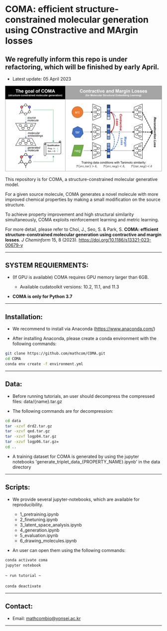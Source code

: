 # COMA: efficient structure-constrained molecular generation using COnstractive and MArgin losses

## We regrefully inform this repo is under refactoring, which will be finished by early April.

- Latest update: 05 April 2023

<img src="figs/overview_of_COMA.png" alt="thumbnail" width="600px" />

This repository is for COMA, a structure-constrained molecular generative model.

For a given source molecule, COMA generates a novel molecule with more improved chemical properties by making a small modification on the source structure.

To achieve property improvement and high structural similarity simultaneously, COMA exploits reinforcement learning and metric learning.

For more detail, please refer to Choi, J., Seo, S. & Park, S. **COMA: efficient structure-constrained molecular generation using contractive and margin losses**. *J Cheminform* 15, 8 (2023). https://doi.org/10.1186/s13321-023-00679-y


--------------------------------------------------------------------------------------------
## SYSTEM REQUIERMENTS: 

- (If GPU is available) COMA requires GPU memory larger than 6GB.
  - Available cudatoolkit versions: 10.2, 11.1, and 11.3

- **COMA is only for Python 3.7**

--------------------------------------------------------------------------------------------
## Installation:

- We recommend to install via Anaconda (https://www.anaconda.com/)

- After installing Anaconda, please create a conda environment with the following commands:

```bash
git clone https://github.com/mathcom/COMA.git
cd COMA
conda env create -f environment.yml
```

--------------------------------------------------------------------------------------------
## Data:

- Before running tutorials, an user should decompress the compressed files: data/{name}.tar.gz

- The following commands are for decompression:

```bash
cd data
tar -xzvf drd2.tar.gz
tar -xzvf qed.tar.gz
tar -xzvf logp04.tar.gz
tar -xzvf logp06.tar.gz=
cd ..
```

- A training dataset for COMA is generated by using the jupyter notebooks 'generate_triplet_data_{PROPERTY_NAME}.ipynb' in the data directory
  

--------------------------------------------------------------------------------------------
## Scripts:

- We provide several jupyter-notebooks, which are available for reproducibility.
  - 1_pretraining.ipynb
  - 2_finetuning.ipynb
  - 3_latent_space_analysis.ipynb
  - 4_generation.ipynb
  - 5_evaluation.ipynb
  - 6_drawing_molecules.ipynb

- An user can open them using the following commands:

```bash
conda activate coma
jupyter notebook

~ run tutorial ~

conda deactivate
```


--------------------------------------------------------------------------------------------
## Contact:

- Email: mathcombio@yonsei.ac.kr


--------------------------------------------------------------------------------------------
